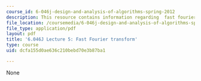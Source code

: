 ```yaml
---
course_id: 6-046j-design-and-analysis-of-algorithms-spring-2012
description: This resource contains information regarding  fast fourier transform.
file_location: /coursemedia/6-046j-design-and-analysis-of-algorithms-spring-2012/dcfa155d0ae636c210bebd70e3b87ba1_MIT6_046JS12_lec05.pdf
file_type: application/pdf
layout: pdf
title: '6.046J Lecture 5: Fast Fourier transform'
type: course
uid: dcfa155d0ae636c210bebd70e3b87ba1

---
```

None